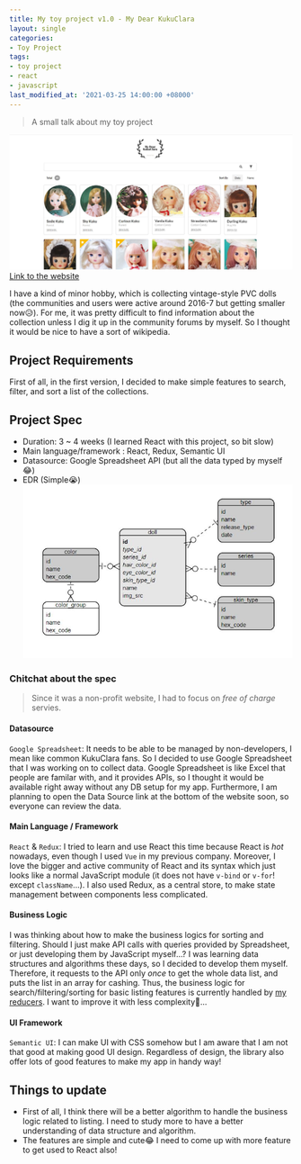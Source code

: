 ```yaml
---
title: My toy project v1.0 - My Dear KukuClara
layout: single
categories:
- Toy Project
tags:
- toy project
- react
- javascript
last_modified_at: '2021-03-25 14:00:00 +08000'
---
```

> A small talk about my toy project

![Screenshot](/assets/images/screenshot-mdk-v1.JPG)
[Link to the website](https://my-dear-kukuclara.netlify.app/)

I have a kind of minor hobby, which is collecting vintage-style PVC dolls (the communities and users were active around 2016-7 but getting smaller now😥). For me, it was pretty difficult to find information about the collection unless I dig it up in the community forums by myself. So I thought it would be nice to have a sort of wikipedia.

## Project Requirements
First of all, in the first version, I decided to make simple features to search, filter, and sort a list of the collections.

## Project Spec
* Duration: 3 ~ 4 weeks (I learned React with this project, so bit slow)
* Main language/framework : React, Redux, Semantic UI
* Datasource: Google Spreadsheet API (but all the data typed by myself😂)
* EDR (Simple😭)
![ERD](/assets/images/erd-mdk-v1.JPG)

### Chitchat about the spec
> Since it was a non-profit website, I had to focus on *free of charge* servies.

#### Datasource
`Google Spreadsheet`: It needs to be able to be managed by non-developers, I mean like common KukuClara fans. So I decided to use Google Spreadsheet that I was working on to collect data. Google Spreadsheet is like Excel that people are familar with, and it provides APIs, so I thought it would be available right away without any DB setup for my app. Furthermore, I am planning to open the Data Source link at the bottom of the website soon, so everyone can review the data.

#### Main Language / Framework
`React` & `Redux`: I tried to learn and use React this time because React is *hot* nowadays, even though I used `Vue` in my previous company. Moreover, I love the bigger and active community of React and its syntax which just looks like a normal JavaScript module (it does not have `v-bind` or `v-for`! except `className`...). I also used Redux, as a central store, to make state management between components less complicated.

#### Business Logic
I was thinking about how to make the business logics for sorting and filtering. Should I just make API calls with queries provided by Spreadsheet, or just developing them by JavaScript myself...? I was learning data structures and algorithms these days, so I decided to develop them myself. Therefore, it requests to the API only *once* to get the whole data list, and puts the list in an array for cashing. Thus, the business logic for search/filtering/sorting for basic listing features is currently handled by [my reducers](https://github.com/nh0627/kukuclara-collection/blob/main/src/store/reducers/dollsReducer.js). I want to improve it with less complexity🤔...

#### UI Framework
`Semantic UI`: I can make UI with CSS somehow but I am aware that I am not that good at making good UI design. Regardless of design, the library also offer lots of good features to make my app in handy way!

## Things to update
* First of all, I think there will be a better algorithm to handle the business logic related to listing. I need to study more to have a better understanding of data structure and algorithm.
* The features are simple and cute😂 I need to come up with more feature to get used to React also!
